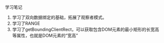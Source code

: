 学习笔记

1. 学习了双向数据绑定的基础，拓展了观察者模式。
2. 学习了RANGE 
3. 学习了getBoundingClientRect，可以获取包含DOM元素的最小矩形的长宽高等属性，也就是DOM元素的“宽高”